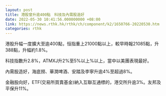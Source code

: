 ```yaml
---
layout: post
title: 港股曾升逾400點　科技及內需股造好
date: 2022-05-30 10:41:56.000000000 +08:00
link: https://news.rthk.hk/rthk/ch/component/k2/1650766-20220530.htm
categories: rthk
---
```


港股升幅一度擴大至逾400點，恒指重上21000點以上，較早時報21085點，升388點，升幅約1.8%。

科技指數升2.8%，ATMXJ升2%至5%以上%以上，當中以美團表現最好。

內需股造好，海底撈、華潤啤酒、安踏及李寧升逾4%至超過8%。

金融股向好，ETF(交易所買賣基金)納入互聯互通標的，港交所升逾3%。友邦及平保升11%。
